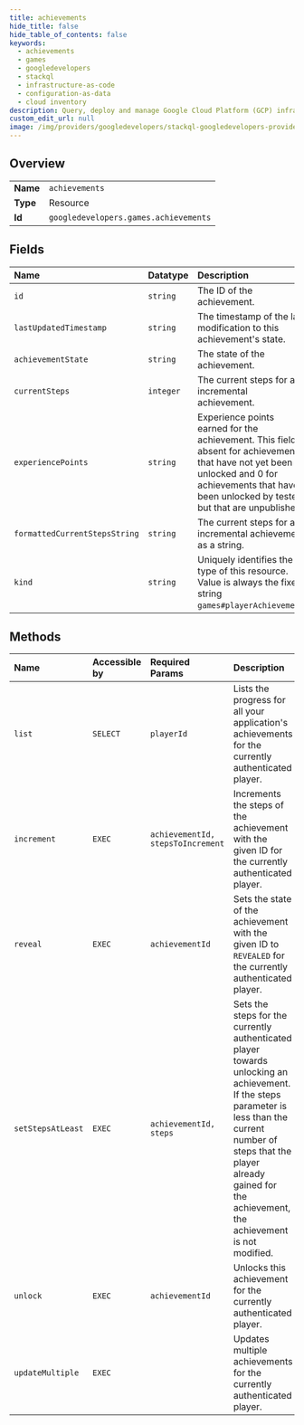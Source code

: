 ```yaml
---
title: achievements
hide_title: false
hide_table_of_contents: false
keywords:
  - achievements
  - games
  - googledevelopers    
  - stackql
  - infrastructure-as-code
  - configuration-as-data
  - cloud inventory
description: Query, deploy and manage Google Cloud Platform (GCP) infrastructure and resources using SQL
custom_edit_url: null
image: /img/providers/googledevelopers/stackql-googledevelopers-provider-featured-image.png
---
```

  
    

## Overview
<table><tbody>
<tr><td><b>Name</b></td><td><code>achievements</code></td></tr>
<tr><td><b>Type</b></td><td>Resource</td></tr>
<tr><td><b>Id</b></td><td><code>googledevelopers.games.achievements</code></td></tr>
</tbody></table>

## Fields
| Name | Datatype | Description |
|:-----|:---------|:------------|
| `id` | `string` | The ID of the achievement. |
| `lastUpdatedTimestamp` | `string` | The timestamp of the last modification to this achievement's state. |
| `achievementState` | `string` | The state of the achievement. |
| `currentSteps` | `integer` | The current steps for an incremental achievement. |
| `experiencePoints` | `string` | Experience points earned for the achievement. This field is absent for achievements that have not yet been unlocked and 0 for achievements that have been unlocked by testers but that are unpublished. |
| `formattedCurrentStepsString` | `string` | The current steps for an incremental achievement as a string. |
| `kind` | `string` | Uniquely identifies the type of this resource. Value is always the fixed string `games#playerAchievement`. |
## Methods
| Name | Accessible by | Required Params | Description |
|:-----|:--------------|:----------------|:------------|
| `list` | `SELECT` | `playerId` | Lists the progress for all your application's achievements for the currently authenticated player. |
| `increment` | `EXEC` | `achievementId, stepsToIncrement` | Increments the steps of the achievement with the given ID for the currently authenticated player. |
| `reveal` | `EXEC` | `achievementId` | Sets the state of the achievement with the given ID to `REVEALED` for the currently authenticated player. |
| `setStepsAtLeast` | `EXEC` | `achievementId, steps` | Sets the steps for the currently authenticated player towards unlocking an achievement. If the steps parameter is less than the current number of steps that the player already gained for the achievement, the achievement is not modified. |
| `unlock` | `EXEC` | `achievementId` | Unlocks this achievement for the currently authenticated player. |
| `updateMultiple` | `EXEC` |  | Updates multiple achievements for the currently authenticated player. |
